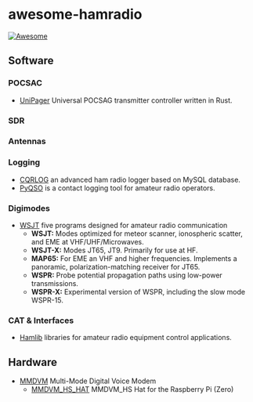# awesome-hamradio
[![Awesome](https://awesome.re/badge.svg)](https://awesome.re)

## Software

### POCSAC

+ [UniPager](https://github.com/rwth-afu/UniPager) Universal POCSAG transmitter controller written in Rust.

### SDR

### Antennas

### Logging

+ [CQRLOG](https://github.com/ok2cqr/cqrlog) an advanced ham radio logger based on MySQL database.
+ [PyQSO](https://github.com/ctjacobs/pyqso) is a contact logging tool for amateur radio operators.

### Digimodes

+ [WSJT](https://sourceforge.net/projects/wsjt/) five programs designed for amateur radio communication
  + **WSJT:** Modes optimized for meteor scanner, ionospheric scatter, and EME at VHF/UHF/Microwaves.
  + **WSJT-X:** Modes JT65, JT9. Primarily for use at HF.
  + **MAP65:** For EME an VHF and higher frequencies. Implements a panoramic, polarization-matching receiver for JT65.
  + **WSPR:** Probe potential propagation paths using low-power transmissions.
  + **WSPR-X:** Experimental version of WSPR, including the slow mode WSPR-15.

### CAT & Interfaces

+ [Hamlib](https://github.com/Hamlib/Hamlib) libraries for amateur radio equipment control applications.

## Hardware

+ [MMDVM](https://github.com/g4klx/MMDVM) Multi-Mode Digital Voice Modem
  + [MMDVM_HS_HAT](https://github.com/mathisschmieder/MMDVM_HS_Hat) MMDVM_HS Hat for the Raspberry Pi (Zero)